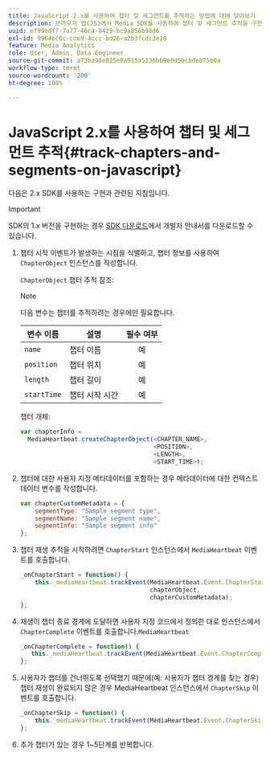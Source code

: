 ```yaml
---
title: JavaScript 2.x를 사용하여 챕터 및 세그먼트를 추적하는 방법에 대해 알아보기
description: 브라우저 앱(JS)에서 Media SDK를 사용하여 챕터 및 세그먼트 추적을 구현하는 방법에 대해 알아봅니다.
uuid: ef99edf7-7a77-46c4-8429-bc9a856b98d6
exl-id: 9964ec0c-cce9-4ccc-bd26-a2b3fcdc3e28
feature: Media Analytics
role: User, Admin, Data Engineer
source-git-commit: a73ba98e025e0a915a5136bb9e0d5bcbde875b0a
workflow-type: tm+mt
source-wordcount: '200'
ht-degree: 100%

---
```


# JavaScript 2.x를 사용하여 챕터 및 세그먼트 추적{#track-chapters-and-segments-on-javascript}

다음은 2.x SDK를 사용하는 구현과 관련된 지침입니다.

>[!IMPORTANT]
>
> SDK의 1.x 버전을 구현하는 경우 [SDK 다운로드](/help/getting-started/download-sdks.md)에서 개발자 안내서를 다운로드할 수 있습니다.

1. 챕터 시작 이벤트가 발생하는 시점을 식별하고, 챕터 정보를 사용하여 `ChapterObject` 인스턴스를 작성합니다.

   `ChapterObject` 챕터 추적 참조:

   >[!NOTE]
   >
   >다음 변수는 챕터를 추적하려는 경우에만 필요합니다.

   | 변수 이름 | 설명 | 필수 여부 |
   | --- | --- | :---: |
   | `name` | 챕터 이름 | 예 |
   | `position` | 챕터 위치 | 예 |
   | `length` | 챕터 길이 | 예 |
   | `startTime` | 챕터 시작 시간 | 예 |

   챕터 개체:

   ```js
   var chapterInfo =  
     MediaHeartbeat.createChapterObject(<CHAPTER_NAME>,  
                                        <POSITION>,  
                                        <LENGTH>,  
                                        <START_TIME>);
   ```

1. 챕터에 대한 사용자 지정 메타데이터를 포함하는 경우 메타데이터에 대한 컨텍스트 데이터 변수를 작성합니다.

   ```js
   var chapterCustomMetadata = {
       segmentType: "Sample segment type",  
       segmentName: "Sample segment name",  
       segmentInfo: "Sample segment info"
   };
   ```

1. 챕터 재생 추적을 시작하려면 `ChapterStart` 인스턴스에서 `MediaHeartbeat` 이벤트를 호출합니다.

   ```js
   _onChapterStart = function() {
       this._mediaHeartbeat.trackEvent(MediaHeartbeat.Event.ChapterStart,  
                                       chapterObject,  
                                       chapterCustomMetadata);
   };
   ```

1. 재생이 챕터 종료 경계에 도달하면 사용자 지정 코드에서 정의한 대로 인스턴스에서 `ChapterComplete` 이벤트를 호출합니다.`MediaHeartbeat`

   ```js
   _onChapterComplete = function() {
      this._mediaHeartbeat.trackEvent(MediaHeartbeat.Event.ChapterComplete);
   };
   ```

1. 사용자가 챕터를 건너뛰도록 선택했기 때문에(예: 사용자가 챕터 경계를 찾는 경우) 챕터 재생이 완료되지 않은 경우 MediaHeartbeat 인스턴스에서 `ChapterSkip` 이벤트를 호출합니다.

   ```js
   _onChapterSkip = function() {
       this._mediaHeartbeat.trackEvent(MediaHeartbeat.Event.ChapterSkip);
   };
   ```

1. 추가 챕터가 있는 경우 1~5단계를 반복합니다.
